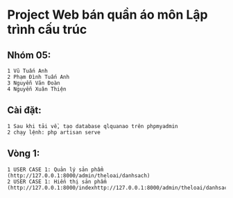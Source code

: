 # Project Web bán quần áo môn Lập trình cấu trúc
## Nhóm 05:
	1 Vũ Tuấn Anh
	2 Phạm Đình Tuấn Anh
	3 Nguyễn Văn Đoàn
	4 Nguyễn Xuân Thiện
## Cài đặt:
	1 Sau khi tải về, tạo database qlquanao trên phpmyadmin
	2 chạy lệnh: php artisan serve
## Vòng 1:
	1 USER CASE 1: Quản lý sản phẩm (http://127.0.0.1:8000/admin/theloai/danhsach)
	2 USER CASE 1: Hiển thị sản phẩm (http://127.0.0.1:8000/indexhttp://127.0.0.1:8000/admin/theloai/danhsach)